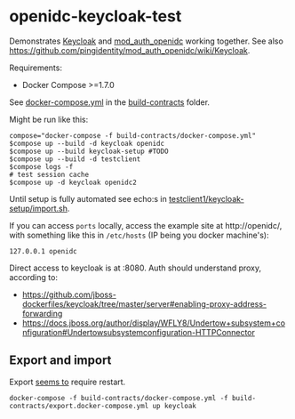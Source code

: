 # openidc-keycloak-test

Demonstrates [Keycloak](http://keycloak.jboss.org/) and [mod_auth_openidc](https://github.com/pingidentity/mod_auth_openidc/) working together. See also https://github.com/pingidentity/mod_auth_openidc/wiki/Keycloak.

Requirements:
 * Docker Compose >=1.7.0

See [docker-compose.yml](https://github.com/Reposoft/openidc-keycloak-test/blob/master/build-contracts/docker-compose.yml) in the [build-contracts](https://github.com/Reposoft/openidc-keycloak-test/tree/master/build-contracts) folder.

Might be run like this:
```
compose="docker-compose -f build-contracts/docker-compose.yml"
$compose up --build -d keycloak openidc
$compose up --build keycloak-setup #TODO
$compose up --build -d testclient
$compose logs -f
# test session cache
$compose up -d keycloak openidc2
```

Until setup is fully automated see echo:s in [testclient1/keycloak-setup/import.sh](https://github.com/Reposoft/openidc-keycloak-test/blob/keycloak-setup-import/build-contracts/keycloak-setup/import.sh).

If you can access `ports` locally, access the example site at http://openidc/, with something like this in `/etc/hosts` (IP being you docker machine's):
```
127.0.0.1 openidc
```

Direct access to keycloak is at :8080. Auth should understand proxy, according to:
 * https://github.com/jboss-dockerfiles/keycloak/tree/master/server#enabling-proxy-address-forwarding
 * https://docs.jboss.org/author/display/WFLY8/Undertow+subsystem+configuration#Undertowsubsystemconfiguration-HTTPConnector

## Export and import

Export [seems to](https://keycloak.gitbooks.io/documentation/server_admin/topics/export-import.html) require restart.
```
docker-compose -f build-contracts/docker-compose.yml -f build-contracts/export.docker-compose.yml up keycloak
```
